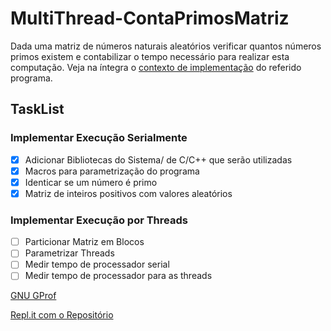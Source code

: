 # MultiThread-ContaPrimosMatriz
Dada uma matriz de números naturais aleatórios verificar quantos números primos existem e contabilizar o tempo necessário para realizar esta computação. Veja na íntegra o [contexto de implementação](./contexto.pdf) do referido programa.

## TaskList
### Implementar Execução Serialmente
- [X] Adicionar Bibliotecas do Sistema/ de C/C++ que serão utilizadas
- [X] Macros para parametrização do programa
- [X] Identicar se um número é primo
- [X] Matriz de inteiros positivos com valores aleatórios
 
### Implementar Execução por Threads
- [ ] Particionar Matriz em Blocos
- [ ] Parametrizar Threads
- [ ] Medir tempo de processador serial
- [ ] Medir tempo de processador para as threads

[GNU GProf](https://www.ibm.com/developerworks/br/local/linux/gprof_introduction/index.html)

[Repl.it com o Repositório](https://repl.it/@JackJonas/MultiThread-ContaPrimosMatriz)
